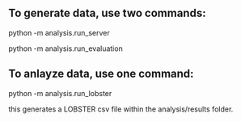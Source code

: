 ## To generate data, use two commands:

python -m analysis.run_server

python -m analysis.run_evaluation

## To anlayze data, use one command:

python -m analysis.run_lobster

this generates a LOBSTER csv file within the analysis/results folder.
